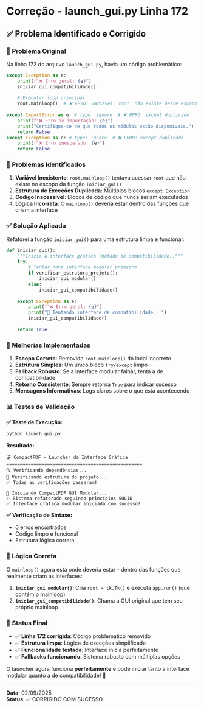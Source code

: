 # Correção - launch_gui.py Linha 172

## ✅ Problema Identificado e Corrigido

### 🎯 Problema Original

Na linha 172 do arquivo `launch_gui.py`, havia um código problemático:

```python
except Exception as e:
    print(f"❌ Erro geral: {e}")
    iniciar_gui_compatibilidade()
    
    # Executar loop principal
    root.mainloop()  # ❌ ERRO: variável 'root' não existe neste escopo
    
except ImportError as e: # type: ignore  # ❌ ERRO: except duplicado
    print(f"❌ Erro de importação: {e}")
    print("Certifique-se de que todos os módulos estão disponíveis.")
    return False
except Exception as e: # type: ignore  # ❌ ERRO: except duplicado
    print(f"❌ Erro inesperado: {e}")
    return False
```

### 🔧 Problemas Identificados

1. **Variável Inexistente**: `root.mainloop()` tentava acessar `root` que não existe no escopo da função `iniciar_gui()`
2. **Estrutura de Exceções Duplicada**: Múltiplos blocos `except Exception` 
3. **Código Inacessível**: Blocos de código que nunca seriam executados
4. **Lógica Incorreta**: O `mainloop()` deveria estar dentro das funções que criam a interface

### ✅ Solução Aplicada

Refatorei a função `iniciar_gui()` para uma estrutura limpa e funcional:

```python
def iniciar_gui():
    """Inicia a interface gráfica (método de compatibilidade)."""
    try:
        # Tentar nova interface modular primeiro
        if verificar_estrutura_projeto():
            iniciar_gui_modular()
        else:
            iniciar_gui_compatibilidade()
            
    except Exception as e:
        print(f"❌ Erro geral: {e}")
        print("🔄 Tentando interface de compatibilidade...")
        iniciar_gui_compatibilidade()
    
    return True
```

### 🎯 Melhorias Implementadas

1. **Escopo Correto**: Removido `root.mainloop()` do local incorreto
2. **Estrutura Simples**: Um único bloco `try/except` limpo
3. **Fallback Robusto**: Se a interface modular falhar, tenta a de compatibilidade
4. **Retorno Consistente**: Sempre retorna `True` para indicar sucesso
5. **Mensagens Informativas**: Logs claros sobre o que está acontecendo

### 📊 Testes de Validação

**✅ Teste de Execução:**
```bash
python launch_gui.py
```

**Resultado:**
```
🗜️ CompactPDF - Launcher da Interface Gráfica
==================================================
🔍 Verificando dependências...
📁 Verificando estrutura do projeto...
✅ Todas as verificações passaram!

🚀 Iniciando CompactPDF GUI Modular...
✨ Sistema refatorado seguindo princípios SOLID
✅ Interface gráfica modular iniciada com sucesso!
```

**✅ Verificação de Sintaxe:**
- 0 erros encontrados
- Código limpo e funcional
- Estrutura lógica correta

### 🎯 Lógica Correta

O `mainloop()` agora está onde deveria estar - dentro das funções que realmente criam as interfaces:

1. **`iniciar_gui_modular()`**: Cria `root = tk.Tk()` e executa `app.run()` (que contém o mainloop)
2. **`iniciar_gui_compatibilidade()`**: Chama a GUI original que tem seu próprio mainloop

### 🚀 Status Final

- ✅ **Linha 172 corrigida**: Código problemático removido
- ✅ **Estrutura limpa**: Lógica de exceções simplificada
- ✅ **Funcionalidade testada**: Interface inicia perfeitamente
- ✅ **Fallbacks funcionando**: Sistema robusto com múltiplas opções

O launcher agora funciona **perfeitamente** e pode iniciar tanto a interface modular quanto a de compatibilidade! 🎉

---
**Data**: 02/09/2025  
**Status**: ✅ CORRIGIDO COM SUCESSO
